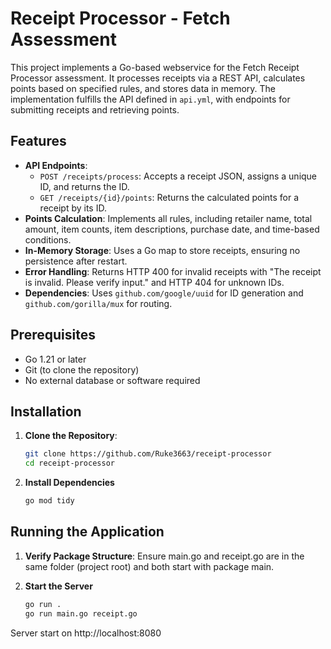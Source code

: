 # Receipt Processor - Fetch Assessment

This project implements a Go-based webservice for the Fetch Receipt Processor assessment. It processes receipts via a REST API, calculates points based on specified rules, and stores data in memory. The implementation fulfills the API defined in `api.yml`, with endpoints for submitting receipts and retrieving points.

## Features

- **API Endpoints**:
  - `POST /receipts/process`: Accepts a receipt JSON, assigns a unique ID, and returns the ID.
  - `GET /receipts/{id}/points`: Returns the calculated points for a receipt by its ID.
- **Points Calculation**: Implements all rules, including retailer name, total amount, item counts, item descriptions, purchase date, and time-based conditions.
- **In-Memory Storage**: Uses a Go map to store receipts, ensuring no persistence after restart.
- **Error Handling**: Returns HTTP 400 for invalid receipts with "The receipt is invalid. Please verify input." and HTTP 404 for unknown IDs.
- **Dependencies**: Uses `github.com/google/uuid` for ID generation and `github.com/gorilla/mux` for routing.

## Prerequisites

- Go 1.21 or later
- Git (to clone the repository)
- No external database or software required

## Installation

1. **Clone the Repository**:
   ```bash
   git clone https://github.com/Ruke3663/receipt-processor
   cd receipt-processor
2. **Install Dependencies**
    ```bash
    go mod tidy

## Running the Application

1. **Verify Package Structure**:
   Ensure main.go and receipt.go are in the same folder (project root) and both start with package main.
   
2. **Start the Server**
    ```bash
    go run .
    go run main.go receipt.go

Server start on http://localhost:8080
